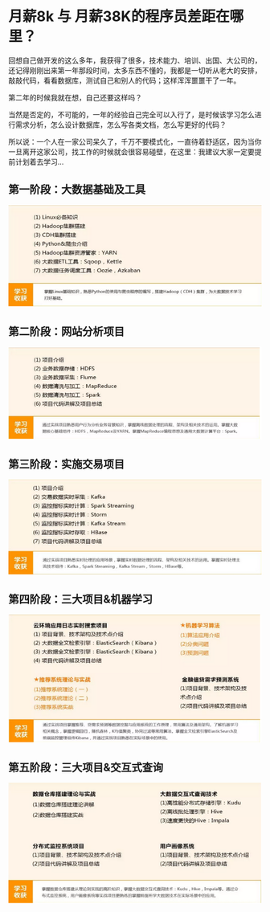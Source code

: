 # 月薪8k 与 月薪38K的程序员差距在哪里？

回想自己做开发的这么多年，我获得了很多，技术能力、培训、出国、大公司的，还记得刚刚出来第一年那段时间，太多东西不懂的，我都是一切听从老大的安排，敲敲代码，看看数据库，测试自己和别人的代码；这样浑浑噩噩干了一年。

第二年的时候我就在想，自己还要这样吗？

当然是否定的，不可能的，一年的经验自己完全可以入行了，是时候该学习怎么进行需求分析，怎么设计数据库，怎么写各类文档，怎么写更好的代码？

所以说：一个人在一家公司呆久了，千万不要模式化，一直待着舒适区，因为当你一旦离开这家公司，找工作的时候就会很容易碰壁，在这里：我建议大家一定要提前计划着去学习...

## 第一阶段：大数据基础及工具

![ws](./../img/ws1.png "大数据基础及工具")

## 第二阶段：网站分析项目

![ws](./../img/ws2.png "第二阶段：网站分析项目")

## 第三阶段：实施交易项目

![ws](./../img/ws3.png "第三阶段：实施交易项目")

## 第四阶段：三大项目&机器学习

![ws](./../img/ws4.png "第四阶段：三大项目&机器学习")

## 第五阶段：三大项目&交互式查询

![ws](./../img/ws5.png "第五阶段：三大项目&交互式查询")
